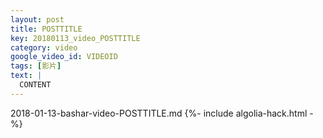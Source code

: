 ```yaml
---
layout: post
title: POSTTITLE
key: 20180113_video_POSTTITLE
category: video
google_video_id: VIDEOID
tags: [影片]
text: |
  CONTENT
---
```


2018-01-13-bashar-video-POSTTITLE.md
{%- include algolia-hack.html -%}
